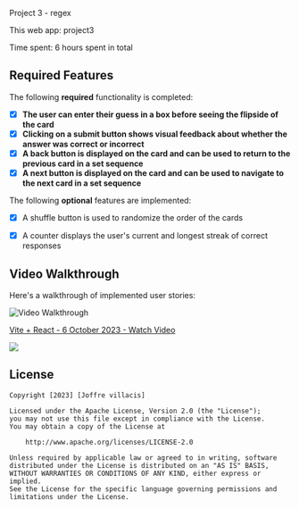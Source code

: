 Project 3 - regex

This web app: project3

Time spent: 6 hours spent in total

## Required Features

The following **required** functionality is completed:

- [x] **The user can enter their guess in a box before seeing the flipside of the card**
- [x] **Clicking on a submit button shows visual feedback about whether the answer was correct or incorrect**
- [x] **A back button is displayed on the card and can be used to return to the previous card in a set sequence**
- [x] **A next button is displayed on the card and can be used to navigate to the next card in a set sequence**

The following **optional** features are implemented:

- [x] A shuffle button is used to randomize the order of the cards
- [x] A counter displays the user's current and longest streak of correct responses



## Video Walkthrough

Here's a walkthrough of implemented user stories:

<img src='https://www.loom.com/share/5d512d534fca4b7095be99936affc042?sid=877694c9-50b2-4dfa-8898-bb7e41204048' title='Video Walkthrough' width='' alt='Video Walkthrough' />

<div>
    <a href="https://www.loom.com/share/5d512d534fca4b7095be99936affc042">
      <p>Vite + React - 6 October 2023 - Watch Video</p>
    </a>
    <a href="https://www.loom.com/share/5d512d534fca4b7095be99936affc042">
      <img style="max-width:300px;" src="https://cdn.loom.com/sessions/thumbnails/5d512d534fca4b7095be99936affc042-with-play.gif">
    </a>
  </div>

## License

    Copyright [2023] [Joffre villacis]

    Licensed under the Apache License, Version 2.0 (the "License");
    you may not use this file except in compliance with the License.
    You may obtain a copy of the License at

        http://www.apache.org/licenses/LICENSE-2.0

    Unless required by applicable law or agreed to in writing, software
    distributed under the License is distributed on an "AS IS" BASIS,
    WITHOUT WARRANTIES OR CONDITIONS OF ANY KIND, either express or implied.
    See the License for the specific language governing permissions and
    limitations under the License.
